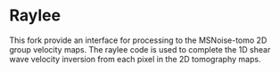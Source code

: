 # Raylee

This fork provide an interface for processing to the MSNoise-tomo 2D group velocity maps. The raylee code is used to complete the 1D shear wave velocity inversion from each pixel in the 2D tomography maps.
